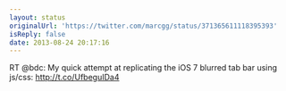 ```yaml
---
layout: status
originalUrl: 'https://twitter.com/marcgg/status/371365611118395393'
isReply: false
date: 2013-08-24 20:17:16
---
```


RT @bdc: My quick attempt at replicating the iOS 7 blurred tab bar using js/css: http://t.co/UfbeguIDa4
